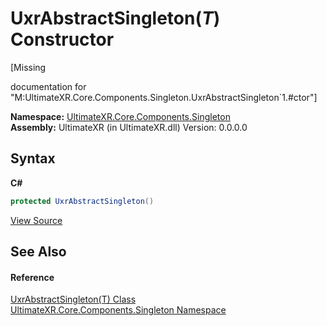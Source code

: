 # UxrAbstractSingleton(*T*) Constructor 
 

\[Missing <summary> documentation for "M:UltimateXR.Core.Components.Singleton.UxrAbstractSingleton`1.#ctor"\]

**Namespace:**&nbsp;<a href="N_UltimateXR_Core_Components_Singleton">UltimateXR.Core.Components.Singleton</a><br />**Assembly:**&nbsp;UltimateXR (in UltimateXR.dll) Version: 0.0.0.0

## Syntax

**C#**<br />
``` C#
protected UxrAbstractSingleton()
```

<a href="UltimateXR/Scripts/Core/Components/Singleton/UxrAbstractSingleton.cs" rel="noopener noreferrer" title="View the source code">View Source</a><br />

## See Also


#### Reference
<a href="T_UltimateXR_Core_Components_Singleton_UxrAbstractSingleton_1">UxrAbstractSingleton(T) Class</a><br /><a href="N_UltimateXR_Core_Components_Singleton">UltimateXR.Core.Components.Singleton Namespace</a><br />